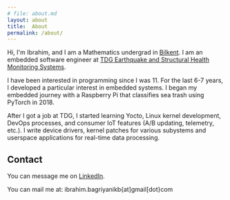 ```yaml
---
# file: about.md
layout: about
title:  About
permalink: /about/
---
```


Hi, I'm Ibrahim, and I am a Mathematics undergrad in [Bilkent](https://w3.bilkent.edu.tr/bilkent/). I am an embedded software engineer at [TDG Earthquake and Structural Health Monitoring Systems](https://tdg.com.tr/en).

I have been interested in programming since I was 11. For the last 6-7 years, I developed a particular interest in embedded systems. I began my embedded journey with a Raspberry Pi that classifies sea trash using PyTorch in 2018.

After I got a job at TDG, I started learning Yocto, Linux kernel development, DevOps processes, and consumer IoT features (A/B updating, telemetry, etc.). I write device drivers, kernel patches for various subystems and userspace applications for real-time data processing.

## <span class="icon-envelop"></span> Contact 
<span class="icon-linkedin2"></span> You can message me on [LinkedIn](https://www.linkedin.com/in/ibrahimbagriyanik/).

<span class="icon-mail"></span> You can mail me at: ibrahim.bagriyanikb{at]gmail[dot}com